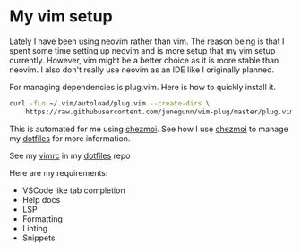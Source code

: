 # My vim setup

Lately I have been using neovim rather than vim. The reason being is that I spent some time setting up neovim and is more setup that my vim setup currently. However, vim might be a better choice as it is more stable than neovim. I also don't really use neovim as an IDE like I originally planned.

For managing dependencies is plug.vim. Here is how to quickly install it.

```bash
curl -fLo ~/.vim/autoload/plug.vim --create-dirs \
    https://raw.githubusercontent.com/junegunn/vim-plug/master/plug.vim
```

This is automated for me using [chezmoi]. See how I use [chezmoi] to manage my [dotfiles](../221) for more information.

See my [vimrc] in my [dotfiles] repo

Here are my requirements:

- VSCode like tab completion
- Help docs
- LSP
- Formatting
- Linting
- Snippets

[vimrc]: https://github.com/search?q=repo%3Ajlrickert%2Fdotfiles%20.vimrc&type=code
[dotfiles]: https://github.com/jlrickert/dotfilesl
[chezmoi]: https://www.chezmoi.io/